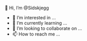 👋 Hi, I’m @Sidskjegg
- 👀 I’m interested in ...
- 🌱 I’m currently learning ...
- 💞️ I’m looking to collaborate on ...
- 📫 How to reach me ...

<!---
Sidskjegg/Sidskjegg is a ✨ special ✨ repository because its `README.md` (this file) appears on your GitHub profile.
You can click the Preview link to take a look at your changes.
--->
